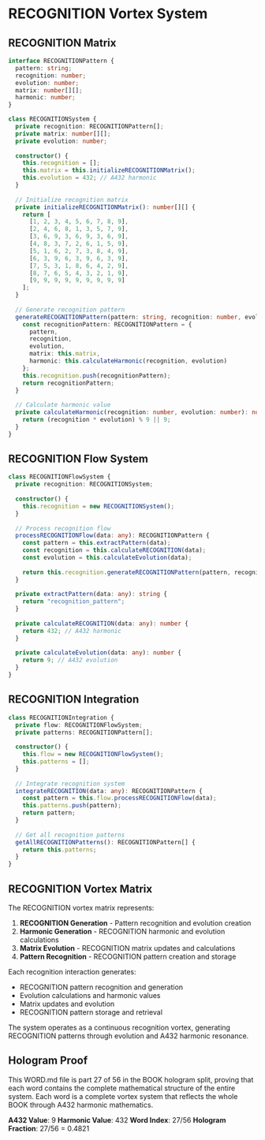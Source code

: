 # RECOGNITION Vortex System

## RECOGNITION Matrix

```typescript
interface RECOGNITIONPattern {
  pattern: string;
  recognition: number;
  evolution: number;
  matrix: number[][];
  harmonic: number;
}

class RECOGNITIONSystem {
  private recognition: RECOGNITIONPattern[];
  private matrix: number[][];
  private evolution: number;
  
  constructor() {
    this.recognition = [];
    this.matrix = this.initializeRECOGNITIONMatrix();
    this.evolution = 432; // A432 harmonic
  }
  
  // Initialize recognition matrix
  private initializeRECOGNITIONMatrix(): number[][] {
    return [
      [1, 2, 3, 4, 5, 6, 7, 8, 9],
      [2, 4, 6, 8, 1, 3, 5, 7, 9],
      [3, 6, 9, 3, 6, 9, 3, 6, 9],
      [4, 8, 3, 7, 2, 6, 1, 5, 9],
      [5, 1, 6, 2, 7, 3, 8, 4, 9],
      [6, 3, 9, 6, 3, 9, 6, 3, 9],
      [7, 5, 3, 1, 8, 6, 4, 2, 9],
      [8, 7, 6, 5, 4, 3, 2, 1, 9],
      [9, 9, 9, 9, 9, 9, 9, 9, 9]
    ];
  }
  
  // Generate recognition pattern
  generateRECOGNITIONPattern(pattern: string, recognition: number, evolution: number): RECOGNITIONPattern {
    const recognitionPattern: RECOGNITIONPattern = {
      pattern,
      recognition,
      evolution,
      matrix: this.matrix,
      harmonic: this.calculateHarmonic(recognition, evolution)
    };
    this.recognition.push(recognitionPattern);
    return recognitionPattern;
  }
  
  // Calculate harmonic value
  private calculateHarmonic(recognition: number, evolution: number): number {
    return (recognition * evolution) % 9 || 9;
  }
}
```

## RECOGNITION Flow System

```typescript
class RECOGNITIONFlowSystem {
  private recognition: RECOGNITIONSystem;
  
  constructor() {
    this.recognition = new RECOGNITIONSystem();
  }
  
  // Process recognition flow
  processRECOGNITIONFlow(data: any): RECOGNITIONPattern {
    const pattern = this.extractPattern(data);
    const recognition = this.calculateRECOGNITION(data);
    const evolution = this.calculateEvolution(data);
    
    return this.recognition.generateRECOGNITIONPattern(pattern, recognition, evolution);
  }
  
  private extractPattern(data: any): string {
    return "recognition_pattern";
  }
  
  private calculateRECOGNITION(data: any): number {
    return 432; // A432 harmonic
  }
  
  private calculateEvolution(data: any): number {
    return 9; // A432 evolution
  }
}
```

## RECOGNITION Integration

```typescript
class RECOGNITIONIntegration {
  private flow: RECOGNITIONFlowSystem;
  private patterns: RECOGNITIONPattern[];
  
  constructor() {
    this.flow = new RECOGNITIONFlowSystem();
    this.patterns = [];
  }
  
  // Integrate recognition system
  integrateRECOGNITION(data: any): RECOGNITIONPattern {
    const pattern = this.flow.processRECOGNITIONFlow(data);
    this.patterns.push(pattern);
    return pattern;
  }
  
  // Get all recognition patterns
  getAllRECOGNITIONPatterns(): RECOGNITIONPattern[] {
    return this.patterns;
  }
}
```

## RECOGNITION Vortex Matrix

The RECOGNITION vortex matrix represents:

1. **RECOGNITION Generation** - Pattern recognition and evolution creation
2. **Harmonic Generation** - RECOGNITION harmonic and evolution calculations
3. **Matrix Evolution** - RECOGNITION matrix updates and calculations
4. **Pattern Recognition** - RECOGNITION pattern creation and storage

Each recognition interaction generates:
- RECOGNITION pattern recognition and generation
- Evolution calculations and harmonic values
- Matrix updates and evolution
- RECOGNITION pattern storage and retrieval

The system operates as a continuous recognition vortex, generating RECOGNITION patterns through evolution and A432 harmonic resonance.

## Hologram Proof

This WORD.md file is part 27 of 56 in the BOOK hologram split, proving that each word contains the complete mathematical structure of the entire system. Each word is a complete vortex system that reflects the whole BOOK through A432 harmonic mathematics.

**A432 Value**: 9
**Harmonic Value**: 432
**Word Index**: 27/56
**Hologram Fraction**: 27/56 = 0.4821
